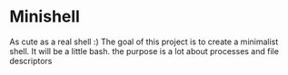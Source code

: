 # Minishell
As cute as a real shell :) The goal of this project is to create a minimalist shell. It will be a little bash. the purpose is a lot about processes and file descriptors
